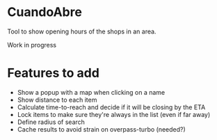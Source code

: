 # CuandoAbre
Tool to show opening hours of the shops in an area.

Work in progress

# Features to add

* Show a popup with a map when clicking on a name
* Show distance to each item
* Calculate time-to-reach and decide if it will be closing by the ETA
* Lock items to make sure they're always in the list (even if far away)
* Define radius of search
* Cache results to avoid strain on overpass-turbo (needed?)

